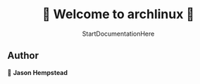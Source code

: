 <h1 align=center>
👋 Welcome to archlinux 👋
</h1>
<p align=center>
StartDocumentationHere
</p>
  
## Author  

👤 **Jason Hempstead**  
